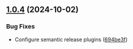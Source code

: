 ## [1.0.4](https://github.com/SWRdata/components/compare/v1.0.3...v1.0.4) (2024-10-02)


### Bug Fixes

* Configure semantic release plugins ([694be3f](https://github.com/SWRdata/components/commit/694be3fa3c7be7d2a25b06f875bbe2e29e87d59b))

